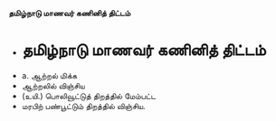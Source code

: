 **தமிழ்நாடு மாணவர் கணினித் திட்டம்**
- # தமிழ்நாடு மாணவர் கணினித் திட்டம்
- a. ஆற்றல் மிக்க
- ஆற்றலில் விஞ்சிய
- (உயி.) பொலிவூட்டுத் திறத்தில் மேம்பட்ட
- மரபிற் பண்பூட்டும் திறத்தில் விஞ்சிய.

